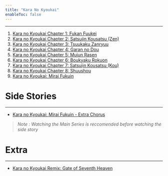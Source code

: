 ```yaml
---
title: "Kara No Kyoukai"
enableToc: false
---
```

***
1. <a href="https://anilist.co/anime/2593/the-Garden-of-sinners-Chapter-1-Thanatos-Overlooking-View/" target="_blank" rel="noopener"><span>Kara no Kyoukai Chapter 1: Fukan Fuukei</span> </a>
2. <a href="https://anilist.co/anime/3782/Kara-no-Kyoukai-Satsujin-Kousatsu-Zen/" target="_blank" rel="noopener"><span>Kara no Kyoukai Chapter 2: Satsujin Kousatsu (Zen)</span> </a>
3. <a href="https://anilist.co/anime/3783/Kara-no-Kyoukai-Tsuukaku-Zanryuu/" target="_blank" rel="noopener"><span>Kara no Kyoukai Chapter 3: Tsuukaku Zanryuu</span> </a>
4. <a href="https://anilist.co/anime/4280/Kara-no-Kyoukai-Garan-no-Dou/" target="_blank" rel="noopener"><span>Kara no Kyoukai Chapter 4: Garan no Dou </span> </a>
5. <a href="https://anilist.co/anime/4282/Kara-no-Kyoukai-Mujun-Rasen/" target="_blank" rel="noopener"><span>Kara no Kyoukai Chapter 5: Mujun Rasen</span> </a>
6. <a href="https://anilist.co/anime/5204/Kara-no-Kyoukai-Boukyaku-Rokuon/" target="_blank" rel="noopener"><span>Kara no Kyoukai Chapter 6: Boukyaku Rokuon</span> </a>
7. <a href="https://anilist.co/anime/5205/Kara-no-Kyoukai-Satsujin-Kousatsu-Kou/" target="_blank" rel="noopener"><span>Kara no Kyoukai Chapter 7: Satsujin Kousatsu (Kou)</span> </a>
8. <a href="https://anilist.co/anime/6954/Kara-no-Kyoukai-Shuushou/" target="_blank" rel="noopener"><span>Kara no Kyoukai Chapter 8: Shuushou</span> </a>
9. <a href="https://anilist.co/anime/14807/Kara-no-Kyoukai-Mirai-Fukuin/" target="_blank" rel="noopener"><span>Kara no Kyoukai: Mirai Fukuin</span> </a>

# Side Stories
***
- <a href="https://anilist.co/anime/20697/the-Garden-of-sinners-recalled-out-summer-extra-chorus/" target="_blank" rel="noopener"><span>Kara no Kyoukai: Mirai Fukuin - Extra Chorus</span> </a>

>*Note : Watching the Main Series is reccomended before watching the side story*

# Extra 
***
- <a href="https://anilist.co/anime/6624/Kara-no-Kyoukai-Remix-Gate-of-Seventh-Heaven/" target="_blank" rel="noopener"><span>Kara no Kyoukai Remix: Gate of Seventh Heaven</span> </a>











